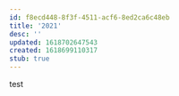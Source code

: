 ```yaml
---
id: f8ecd448-8f3f-4511-acf6-8ed2ca6c48eb
title: '2021'
desc: ''
updated: 1618702647543
created: 1618699110317
stub: true
---
```


test